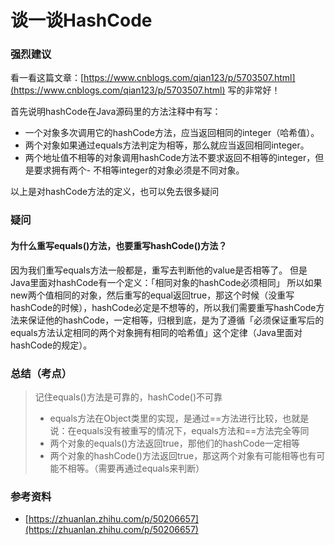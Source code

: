 # 谈一谈HashCode

### 强烈建议

看一看这篇文章：[https://www.cnblogs.com/qian123/p/5703507.html](https://www.cnblogs.com/qian123/p/5703507.html) 写的非常好！

首先说明hashCode在Java源码里的方法注释中有写：

* 一个对象多次调用它的hashCode方法，应当返回相同的integer（哈希值）。
* 两个对象如果通过equals方法判定为相等，那么就应当返回相同integer。
* 两个地址值不相等的对象调用hashCode方法不要求返回不相等的integer，但是要求拥有两个- 不相等integer的对象必须是不同对象。

以上是对hashCode方法的定义，也可以免去很多疑问

### 疑问

#### 为什么重写equals\(\)方法，也要重写hashCode\(\)方法？

因为我们重写equals方法一般都是，重写去判断他的value是否相等了。 但是Java里面对hashCode有一个定义：「相同对象的hashCode必须相同」 所以如果new两个值相同的对象，然后重写的equal返回true，那这个时候（没重写hashCode的时候），hashCode必定是不想等的，所以我们需要重写hashCode方法来保证他的hashCode，一定相等，归根到底，是为了遵循「必须保证重写后的equals方法认定相同的两个对象拥有相同的哈希值」这个定律（Java里面对hashCode的规定）。

### 总结（考点）

> 记住equals\(\)方法是可靠的，hashCode\(\)不可靠
>
> * equals方法在Object类里的实现，是通过==方法进行比较，也就是说：在equals没有被重写的情况下，equals方法和==方法完全等同
> * 两个对象的equals\(\)方法返回true，那他们的hashCode一定相等
> * 两个对象的hashCode\(\)方法返回true，那这两个对象有可能相等也有可能不相等。（需要再通过equals来判断）

### 参考资料

* [https://zhuanlan.zhihu.com/p/50206657](https://zhuanlan.zhihu.com/p/50206657)

